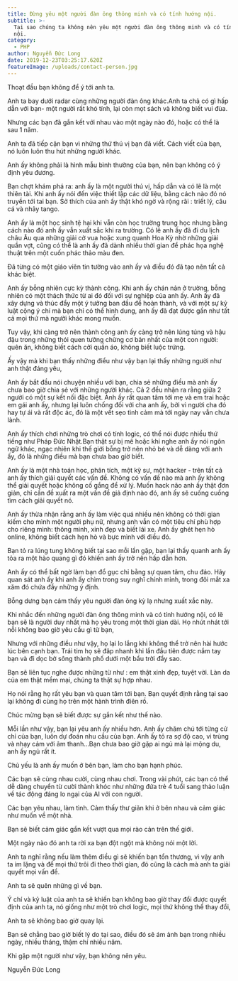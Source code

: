 ```yaml
---
title: Đừng yêu một người đàn ông thông minh và có tính hướng nội.
subtitle: >-
  Tại sao chúng ta không nên yêu một người đàn ông thông minh và có tính hướng
  nội.
category:
  - PHP
author: Nguyễn Đức Long
date: 2019-12-23T03:25:17.620Z
featureImage: /uploads/contact-person.jpg
---
```

Thoạt đầu bạn không để ý tới anh ta.

Anh ta bay dưới radar cùng những người đàn ông khác.Anh ta chả có gì hấp dẫn với bạn- một người rất khó tính, lại còn mọt sách và không biết vui đùa.

Nhưng các bạn đã gắn kết với nhau vào một ngày nào đó, hoặc có thể là sau 1 năm.

Anh ta đã tiếp cận bạn vì những thứ thú vị bạn đã viết. Cách viết của bạn, nó luôn luôn thu hút những người khác.

Anh ấy không phải là hình mẫu bình thường của bạn, nên bạn không có ý định yêu đương.

Bạn chợt khám phá ra: anh ấy là một người thú vị, hấp dẫn và có lẽ là một thiên tài. Khi anh ấy nói đến việc thiết lập các dữ liệu, bằng cách nào đó nó truyền tới tai bạn. Sở thích của anh ấy thật khó ngờ và rộng rãi : triết lý, câu cá và nhảy tango.

Anh ấy là một học sinh tệ hại khi vẫn còn học trường trung học nhưng bằng cách nào đó anh ấy vẫn xuất sắc khi ra trường. Có lẽ anh ấy đã đi du lịch châu Âu qua những giải cờ vua hoặc xung quanh Hoa Kỳ nhờ những giải quần vợt, cũng có thể là anh ấy đã dành nhiều thời gian để phác họa nghệ thuật trên một cuốn phác thảo màu đen.

Đã từng có một giáo viên tin tưởng vào anh ấy và điều đó đã tạo nên tất cả khác biệt.

Anh ấy bỗng nhiên cực kỳ thành công. Khi anh ấy chán nản ở trường, bỗng nhiên có một thách thức từ ai đó đối với sự nghiệp của anh ấy. Anh ấy đã xây dựng và thúc đẩy một ý tưởng ban đầu để hoàn thành, và với một sự kỷ luật cộng ý chí mà bạn chỉ có thể hình dung, anh ấy đã đạt được gần như tất cả mọi thứ mà người khác mong muốn.

Tuy vậy, khi càng trở nên thành công anh ấy càng trở nên lúng túng và hậu đậu trong những thói quen tưởng chừng cơ bản nhất của một con người: quên ăn, không biết cách cởi quần áo, không biết luộc trứng.

Ấy vậy mà khi bạn thấy những điều như vậy bạn lại thấy những người như anh thật đáng yêu,

Anh ấy bắt đầu nói chuyện nhiều với bạn, chia sẻ những điều mà anh ấy chưa bao giờ chia sẻ với những người khác. Cả 2 đều nhận ra rằng giữa 2 người có một sự kết nối đặc biệt. Anh ấy rất quan tâm tới mẹ và em trai hoặc em gái anh ấy, nhưng lại luôn chống đối với cha anh ấy, bởi vì người cha đó hay tự ái và rất độc ác, đó là một vết sẹo tình cảm mà tới ngày nay vẫn chưa lành.

Anh ấy thích chơi những trò chơi có tính logic, có thể nói được nhiều thứ tiếng như Pháp Đức Nhật.Bạn thật sự bị mê hoặc khi nghe anh ấy nói ngôn ngữ khác, ngạc nhiên khi thế giới bỗng trở nên nhỏ bé và dễ dàng với anh ấy, đó là những điều mà bạn chưa bao giờ biết.

Anh ấy là một nhà toán học, phân tích, một kỹ sư, một hacker - trên tất cả anh ấy thích giải quyết các vấn đề. Không có vấn đề nào mà anh ấy không thể giải quyết hoặc không cố gắng để xử lý. Muốn hack não anh ấy thật đơn giản, chỉ cần đề xuất ra một vấn đề giả định nào đó, anh ấy sẽ cuống cuồng tìm cách giải quyết nó.

Anh ấy thừa nhận rằng anh ấy làm việc quá nhiều nên không có thời gian kiếm cho mình một người phụ nữ, nhưng anh vẫn có một tiêu chí phù hợp cho riêng mình: thông minh, xinh đẹp và biết lái xe. Anh ấy ghét hẹn hò online, không biết cách hẹn hò và bực mình với điều đó.

Bạn tỏ ra lúng tung không biết tại sao mỗi lần gặp, bạn lại thấy quanh anh ấy tỏa ra một hào quang gì đó khiến anh ấy trở nên hấp dẫn hơn.

Anh ấy có thể bất ngờ làm bạn đổ gục chỉ bằng sự quan tâm, chu đáo. Hãy quan sát anh ấy khi anh ấy chìm trong suy nghĩ chính mình, trong đôi mắt xa xăm đó chứa đầy những ý định.

Bỗng dưng bạn cảm thấy yêu người đàn ông kỳ lạ nhưng xuất xắc này.

Khi nhắc đến những người đàn ông thông minh và có tính hướng nội, có lẽ bạn sẽ là người duy nhất mà họ yêu trong một thời gian dài. Họ nhút nhát tới nỗi không bao giờ yêu cầu gì từ bạn,

Nhưng với những điều như vậy, họ lại lo lắng khi không thể trở nên hài hước lúc bên cạnh bạn. Trái tim họ sẽ đâp nhanh khi lần đầu tiên được nắm tay bạn và đi dọc bờ sông thành phố dưới một bầu trời đầy sao.

Bạn sẽ liên tục nghe được những từ như : em thật xinh đẹp, tuyệt vời. Làn da của em thật mềm mại, chúng ta thật sự hợp nhau.

Họ nói rằng họ rất yêu bạn và quan tâm tới bạn. Bạn quyết định rằng tại sao lại không đi cùng họ trên một hành trình điên rồ.

Chúc mừng bạn sẽ biết được sự gắn kết như thế nào.

Mỗi lần như vậy, bạn lại yêu anh ấy nhiều hơn. Anh ấy chăm chú tới từng cử chỉ của bạn, luôn dự đoán nhu cầu của bạn. Anh ấy tỏ ra sợ độ cao, vi trùng và nhạy cảm với âm thanh…Bạn chưa bao giờ gặp ai ngủ mà lại mộng du, anh ấy ngủ rất ít.

Chủ yếu là anh ấy muốn ở bên bạn, làm cho bạn hạnh phúc.

Các bạn sẽ cùng nhau cười, cùng nhau chơi. Trong vài phút, các bạn có thể dễ dàng chuyển từ cười thành khóc như những đứa trẻ 4 tuổi sang thảo luận về tác động đáng lo ngại của AI với con người.

Các bạn yêu nhau, làm tình. Cảm thấy thư giãn khi ở bên nhau và cảm giác như muốn về một nhà.

Bạn sẽ biết cảm giác gắn kết vượt qua mọi rào cản trên thế giới.

Một ngày nào đó anh ta rời xa bạn đột ngột mà không nói một lời.

Anh ta nghĩ rằng nếu làm thêm điều gì sẽ khiến bạn tổn thương, vì vậy anh ta im lặng và để mọi thứ trôi đi theo thời gian, đó cũng là cách mà anh ta giải quyết mọi vấn đề.

Anh ta sẽ quên những gì về bạn.

Ý chí và kỷ luật của anh ta sẽ khiến bạn không bao giờ thay đổi được quyết định của anh ta, nó giống như một trò chơi logic, mọi thứ không thể thay đổi,

Anh ta sẽ không bao giờ quay lại.

Bạn sẽ chẳng bao giờ biết lý do tại sao, điều đó sẽ ám ảnh bạn trong nhiều ngày, nhiều tháng, thậm chí nhiều năm.

Khi gặp một người như vậy, bạn không nên yêu.

Nguyễn Đức Long
